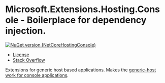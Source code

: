 # Microsoft.Extensions.Hosting.Console - Boilerplace for dependency injection.

[![NuGet version (NetCoreHostingConsole)](https://img.shields.io/nuget/v/NetCoreHostingConsole.svg?style=flat-square)](https://www.nuget.org/packages/NetCoreHostingConsole/)

- [License](LICENSE)
- [Stack Overflow](https://stackoverflow.com/questions/tagged/netcorehostingconsole)

Extensions for generic host based applications. Makes the [generic-host work for console applications](https://docs.microsoft.com/en-us/aspnet/core/fundamentals/host/generic-host).
